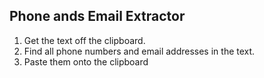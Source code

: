 ## Phone ands Email Extractor

1. Get the text off the clipboard.
2. Find all phone numbers and email addresses in the text.
3. Paste them onto the clipboard



